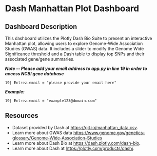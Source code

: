 # Dash Manhattan Plot Dashboard 

## Dashboard Description
This dashboard utilizes the Plotly Dash Bio Suite to present an interactive Manhattan plot, allowing users to explore Genome-Wide Association Studies (GWAS) data. It includes a slider to modify the Genome Wide Significance threshold and a Dash table to display top SNPs and their associated gene/gene summaries.

***Note -- Please add your email address to app.py in line 19 in order to access NCBI gene database***

```
19| Entrez.email = "please provide your email here"
```
***Example:***
```
19| Entrez.email = "example123@domain.com"
```


## Resources 
* Dataset provided by Dash at https://git.io/manhattan_data.csv.
* Learn more about GWAS data https://www.genome.gov/genetics-glossary/Genome-Wide-Association-Studies
* Learn more about Dash Bio at https://dash.plotly.com/dash-bio. 
* Learn more about Dash at https://plotly.com/products/dash/.
